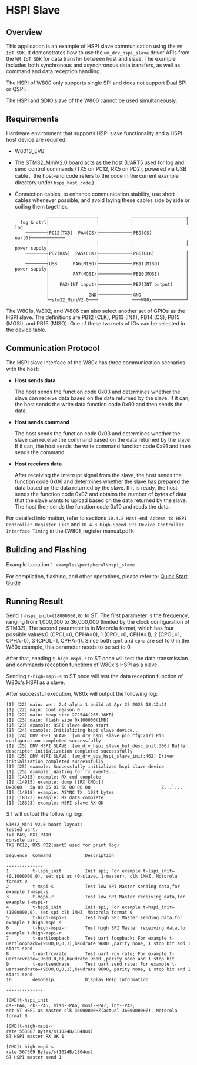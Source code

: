 # HSPI Slave

## Overview

This application is an example of HSPI slave communication using the `WM IoT SDK`. It demonstrates how to use the `wm_drv_hspi_slave` driver APIs from the `WM IoT SDK` for data transfer between host and slave. The example includes both synchronous and asynchronous data transfers, as well as command and data reception handling.

The HSPI of W800 only supports single SPI and does not support Dual SPI or QSPI.

The HSPI and SDIO slave of the W800 cannot be used simultaneously.

## Requirements

Hardware environment that supports HSPI slave functionality and a HSPI host device are required.

- W801S_EVB
- The STM32_MiniV2.0 board acts as the host (UART5 used for log and send control commands (TX5 on PC12, RX5 on PD2), powered via USB cable，the host-end code refers to the code in the current example directory under `hspi_host_code`.)
- Connection cables, to enhance communication stability, use short cables whenever possible, and avoid laying these cables side by side or coiling them together.

  ```
              ┌──────────────────┐            ┌────────────────────┐
    log & ctrl│                  │            │                    │ log
      ────────┤PC12(TX5)  PA4(CS)├────────────┤PB9(CS)        uart0├─────────────
              │                  │            │                    │ power supply
      ────────┤PD2(RX5)  PA5(CLK)├────────────┤PB6(CLK)            │
              │                  │            │                    │
      ────────┤USB      PA6(MISO)├────────────┤PB11(MISO)          │
  power supply│                  │            │                    │
              │         PA7(MOSI)├────────────┤PB10(MOSI)          │
              │                  │            │                    │
              │    PA2(INT input)├────────────┤PB7(INT output)     │
              │                  │            │                    │
              │               GND├────────────┤GND                 │
              └─stm32_MiniV2.0───┘            └───W80x─────────────┘
  ```
  

The W801s, W802, and W806 can also select another set of GPIOs as the HSPI slave. The definitions are PB12 (CLK), PB13 (INT), PB14 (CS), PB15 (MOSI), and PB16 (MISO). One of these two sets of IOs can be selected in the device table.

## Communication Protocol

The HSPI slave interface of the W80x has three communication scenarios with the host:

- **Host sends data**

  The host sends the function code 0x03 and determines whether the slave can receive data based on the data returned by the slave. If it can, the host sends the write data function code 0x90 and then sends the data.

- **Host sends command**

  The host sends the function code 0x03 and determines whether the slave can receive the command based on the data returned by the slave. If it can, the host sends the write command function code 0x91 and then sends the command.

- **Host receives data**

  After receiving the interrupt signal from the slave, the host sends the function code 0x06 and determines whether the slave has prepared the data based on the data returned by the slave. If it is ready, the host sends the function code 0x02 and obtains the number of bytes of data that the slave wants to upload based on the data returned by the slave. The host then sends the function code 0x10 and reads the data.

For detailed information, refer to sections `10.4.2 Host-end Access to HSPI Controller Register List` and `10.4.3 High-Speed SPI Device Controller Interface Timing` in the 《W801_register manual.pdf》.

## Building and Flashing

Example Location： `examples\peripheral\hspi_slave`

For compilation, flashing, and other operations, please refer to: [Quick Start Guide](https://doc.winnermicro.net/w800/en/latest/get_started/index.html)


## Running Result

  Send `t-hspi_init=(18000000,0)` to ST. The first parameter is the frequency, ranging from 1,000,000 to 36,000,000 (limited by the clock configuration of STM32). The second parameter is in Motorola format, which has four possible values:0 (CPOL=0, CPHA=0), 1 (CPOL=0, CPHA=1), 2 (CPOL=1, CPHA=0), 3 (CPOL=1, CPHA=1). Since both `cpol` and `cpha` are set to 0 in the W80x example, this parameter needs to be set to 0.

  After that, sending `t-high-mspi-r` to ST once will test the data transmission and commands reception functions of W80x's HSPI as a slave.

  Sending `t-high-mspi-s` to ST once will test the data reception function of W80x's HSPI as a slave.

  After successful execution, W80x will output the following log:

```
[I] (22) main: ver: 2.4-alpha.1 build at Apr 25 2025 18:12:24
[I] (22) main: boot reason 0
[I] (22) main: heap size 272544(266.16KB)
[I] (23) main: flash size 0x100000(1MB)
[I] (23) example: HSPI slave demo start
[I] (24) example: Initializing hspi slave device...
[I] (24) DRV HSPI SLAVE: [wm_drv_hspi_slave_pin_cfg:217] Pin configuration completed successfully
[I] (25) DRV HSPI SLAVE: [wm_drv_hspi_slave_buf_desc_init:306] Buffer descriptor initialization completed successfully
[I] (25) DRV HSPI SLAVE: [wm_drv_ops_hspi_slave_init:462] Driver initialization completed successfully
[I] (25) example: Successfully initialized hspi slave device
[I] (25) example: Waiting for rx events...
[I] (14915) example: RX cmd complete
[I] (14915) example: dump [[RX CMD:]]
0x0000   5a 00 05 01 60 00 00 00                           Z...`...
[I] (14918) example: ASYNC TX: 1024 bytes
[I] (18323) example: RX data complete
[I] (18323) example: HSPI slave RX OK
```

  ST will output the following log:

```
STM32_Mini V2.0 board layout:
tested uart:
Tx1 PA9, RX1 PA10
console uart:
TX5 PC12, RX5 PD2(uart5 used for print log)

Sequence  Command             Description
------------------------------------------------------------------------------------
1         t-lspi_init         Init spi; For example t-lspi_init=(0,1000000,0), set spi as (0-slave, 1-master), clk 1MHZ, Motorola format 0
2         t-mspi-s            Test low SPI Master sending data,for example t-mspi-s
3         t-mspi-r            Test low SPI Master receiving data,for example t-mspi-r
4         t-hspi_init         Init spi; For example t-hspi_init=(1000000,0), set spi clk 1MHZ, Motorola format 0
5         t-high-mspi-s       Test high SPI Master sending data,for example t-high-mspi-s
6         t-high-mspi-r       Test high SPI Master receiving data,for example t-high-mspi-r
7         t-uartloopback      Test uart loopback; For example t-uartloopback=(9600,0,0,1),baudrate 9600 ,parity none, 1 stop bit and 1 start send
8         t-uartrcvrate       Test uart rcv rate; For example t-uartrcvrate=(9600,0,0),baudrate 9600 ,parity none and 1 stop bit
9         t-uartsendrate      Test uart send rate; For example t-uartsendrate=(9600,0,0,1),baudrate 9600, parity none, 1 stop bit and 1 start send
10        demohelp            Display Help information
------------------------------------------------------------------------------------

[CMD]t-hspi_init
cs--PA4, ck--PA5, miso--PA6, mosi--PA7, int--PA2;
set ST HSPI as master clk 36000000HZ(actual 36000000HZ), Motorola format 0

[CMD]t-high-mspi-r
rate 553887 Bytes/s(1024B/1848us)
ST HSPI master RX OK 1

[CMD]t-high-mspi-s
rate 567509 Bytes/s(1024B/1804us)
ST HSPI master send 1
```
